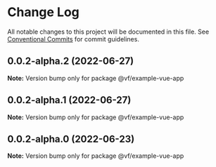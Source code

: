 # Change Log

All notable changes to this project will be documented in this file.
See [Conventional Commits](https://conventionalcommits.org) for commit guidelines.

## 0.0.2-alpha.2 (2022-06-27)

**Note:** Version bump only for package @vf/example-vue-app





## 0.0.2-alpha.1 (2022-06-27)

**Note:** Version bump only for package @vf/example-vue-app





## 0.0.2-alpha.0 (2022-06-23)

**Note:** Version bump only for package @vf/example-vue-app
